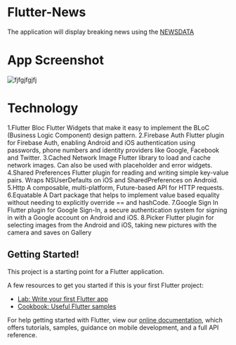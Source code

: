 # Flutter-News

The application will display breaking news using the [NEWSDATA](https://newsdata.io/)

# App Screenshot
![fjfgjfgjfj](https://user-images.githubusercontent.com/67923348/172371173-7883bad4-3bd6-4c75-9ee8-6c936a512dc9.jpg)


# Technology
1.Flutter Bloc
  Flutter Widgets that make it easy to implement the BLoC (Business Logic Component) design pattern.
2.Firebase Auth 
  Flutter plugin for Firebase Auth, enabling Android and iOS authentication using passwords, phone numbers and identity providers like Google, Facebook and Twitter.
3.Cached Network Image
  Flutter library to load and cache network images. Can also be used with placeholder and error widgets.
4.Shared Preferences
  Flutter plugin for reading and writing simple key-value pairs. Wraps NSUserDefaults on iOS and SharedPreferences on Android.
5.Http
  A composable, multi-platform, Future-based API for HTTP requests.
6.Equatable
  A Dart package that helps to implement value based equality without needing to explicitly override == and hashCode.
7.Google Sign In
  Flutter plugin for Google Sign-In, a secure authentication system for signing in with a Google account on Android and iOS.
8.Picker 
  Flutter plugin for selecting images from the Android and iOS, taking new pictures with the camera and saves on Gallery

## Getting Started!

This project is a starting point for a Flutter application.

A few resources to get you started if this is your first Flutter project:

- [Lab: Write your first Flutter app](https://flutter.dev/docs/get-started/codelab)
- [Cookbook: Useful Flutter samples](https://flutter.dev/docs/cookbook)

For help getting started with Flutter, view our
[online documentation](https://flutter.dev/docs), which offers tutorials,
samples, guidance on mobile development, and a full API reference.

